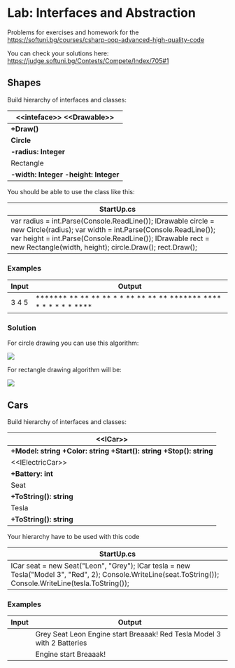 Lab: Interfaces and Abstraction
===============================

Problems for exercises and homework for the
<https://softuni.bg/courses/csharp-oop-advanced-high-quality-code>

You can check your solutions here:
<https://judge.softuni.bg/Contests/Compete/Index/705#1>

Shapes
------

Build hierarchy of interfaces and classes:

| \<\<inteface\>\> \<\<Drawable\>\>    |
|--------------------------------------|
| **+Draw()**                          |
| **Circle**                           |
| **-radius: Integer**                 |
| Rectangle                            |
| **-width: Integer -height: Integer** |

You should be able to use the class like this:

| StartUp.cs                                                                                                                                                                                                                                           |
|------------------------------------------------------------------------------------------------------------------------------------------------------------------------------------------------------------------------------------------------------|
| var radius = int.Parse(Console.ReadLine()); IDrawable circle = new Circle(radius); var width = int.Parse(Console.ReadLine()); var height = int.Parse(Console.ReadLine()); IDrawable rect = new Rectangle(width, height); circle.Draw(); rect.Draw(); |

### Examples

| **Input** | **Output**                                                                                                      |
|-----------|-----------------------------------------------------------------------------------------------------------------|
| 3 4 5     | \*\*\*\*\*\*\* \*\* \*\* \*\* \*\* \* \* \*\* \*\* \*\* \*\* \*\*\*\*\*\*\* \*\*\*\* \* \* \* \* \* \* \*\*\*\* |

### Solution

For circle drawing you can use this algorithm:

![](media/4248fecf9a9bde329ba130aff71f6457.png)

For rectangle drawing algorithm will be:

![](media/9924addbfb99794f8e9c936939260257.png)

Cars
----

Build hierarchy of interfaces and classes:

| \<\<ICar\>\>                                                       |
|--------------------------------------------------------------------|
| **+Model: string +Color: string +Start(): string +Stop(): string** |
| \<\<IElectricCar\>\>                                               |
| **+Battery: int**                                                  |
| Seat                                                               |
| **+ToString(): string**                                            |
| Tesla                                                              |
| **+ToString(): string**                                            |

Your hierarchy have to be used with this code

| StartUp.cs                                                                                                                                                  |
|-------------------------------------------------------------------------------------------------------------------------------------------------------------|
| ICar seat = new Seat("Leon", "Grey"); ICar tesla = new Tesla("Model 3", "Red", 2); Console.WriteLine(seat.ToString()); Console.WriteLine(tesla.ToString()); |

### Examples

| **Input** | **Output**                                                                                   |
|-----------|----------------------------------------------------------------------------------------------|
|           | Grey Seat Leon Engine start Breaaak! Red Tesla Model 3 with 2 Batteries                      |
|           | Engine start Breaaak!                                                                        |
